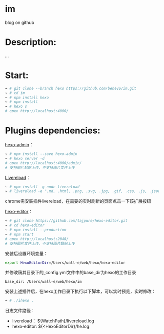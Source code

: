 # im
blog on github

# Description:
...

# Start:

```bash
~ # git clone --branch hexo https://github.com/benevo/im.git
~ # cd im
~ # npm install hexo
~ # npm install
~ # hexo s
# open http://localhost:4000/
```


# Plugins dependencies:

[hexo-admin](https://github.com/jaredly/hexo-admin)：
```bash
~ # npm install --save hexo-admin
~ # hexo server -d
# open http://localhost:4000/admin/
# 支持图片黏贴上传，不支持图片文件上传
```

[Livereload](http://www.hahack.com/codes/livereload-for-hexo/#more)：
```bash
~ # npm install -g node-livereload
~ # livereload -e ".md, .html, .png, .svg, .jpg, .gif, .css, .js, .json" -p <hexo workpath>
```
chrome需安装插件livereload，在需要的实时刷新的页面点击一下该扩展按钮

[hexo-editor](https://github.com/tajpure/hexo-editor)：
```bash
~ # git clone https://github.com/tajpure/hexo-editor.git
~ # cd hexo-editor
~ # npm install --production
~ # npm start
# open http://localhost:2048/
# 支持图片文件上传，不支持图片黏贴上传
```
安装后设置环境变量： 
```bash
export HexoEditorDir=/Users/wall-e/web/hexo/hexo-editor
```
并修改稿其目录下的_config.yml文件中的base_dir为hexo的工作目录
```
base_dir: /Users/wall-e/web/hexo/im
```

安装上述插件后，在hexo工作目录下执行以下脚本，可以实时预览，实时修改：
```bash
~ # ./ihexo .
```

日志文件路径：

- livereload： ${WatchPath}/livereload.log
- hexo-editor: ${<HexoEditorDir}/he.log